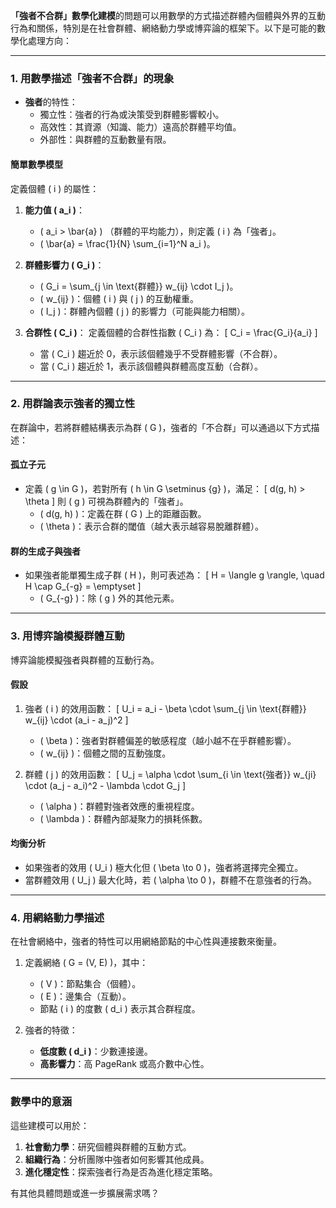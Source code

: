 **「強者不合群」數學化建模**的問題可以用數學的方式描述群體內個體與外界的互動行為和關係，特別是在社會群體、網絡動力學或博弈論的框架下。以下是可能的數學化處理方向：

---

### **1. 用數學描述「強者不合群」的現象**
- **強者**的特性：
  - 獨立性：強者的行為或決策受到群體影響較小。
  - 高效性：其資源（知識、能力）遠高於群體平均值。
  - 外部性：與群體的互動數量有限。

#### **簡單數學模型**
定義個體 \( i \) 的屬性：
1. **能力值 \( a_i \)**：
   - \( a_i > \bar{a} \) （群體的平均能力），則定義 \( i \) 為「強者」。
   - \( \bar{a} = \frac{1}{N} \sum_{i=1}^N a_i \)。

2. **群體影響力 \( G_i \)**：
   - \( G_i = \sum_{j \in \text{群體}} w_{ij} \cdot I_j \)。
   - \( w_{ij} \)：個體 \( i \) 與 \( j \) 的互動權重。
   - \( I_j \)：群體內個體 \( j \) 的影響力（可能與能力相關）。

3. **合群性 \( C_i \)**：
   定義個體的合群性指數 \( C_i \) 為：
   \[
   C_i = \frac{G_i}{a_i}
   \]
   - 當 \( C_i \) 趨近於 0，表示該個體幾乎不受群體影響（不合群）。
   - 當 \( C_i \) 趨近於 1，表示該個體與群體高度互動（合群）。

---

### **2. 用群論表示強者的獨立性**
在群論中，若將群體結構表示為群 \( G \)，強者的「不合群」可以通過以下方式描述：

#### **孤立子元**
- 定義 \( g \in G \)，若對所有 \( h \in G \setminus \{g\} \)，滿足：
  \[
  d(g, h) > \theta
  \]
  則 \( g \) 可視為群體內的「強者」。
  - \( d(g, h) \)：定義在群 \( G \) 上的距離函數。
  - \( \theta \)：表示合群的閾值（越大表示越容易脫離群體）。

#### **群的生成子與強者**
- 如果強者能單獨生成子群 \( H \)，則可表述為：
  \[
  H = \langle g \rangle, \quad H \cap G_{-g} = \emptyset
  \]
  - \( G_{-g} \)：除 \( g \) 外的其他元素。

---

### **3. 用博弈論模擬群體互動**
博弈論能模擬強者與群體的互動行為。

#### **假設**
1. 強者 \( i \) 的效用函數：
   \[
   U_i = a_i - \beta \cdot \sum_{j \in \text{群體}} w_{ij} \cdot (a_i - a_j)^2
   \]
   - \( \beta \)：強者對群體偏差的敏感程度（越小越不在乎群體影響）。
   - \( w_{ij} \)：個體之間的互動強度。

2. 群體 \( j \) 的效用函數：
   \[
   U_j = \alpha \cdot \sum_{i \in \text{強者}} w_{ji} \cdot (a_j - a_i)^2 - \lambda \cdot G_j
   \]
   - \( \alpha \)：群體對強者效應的重視程度。
   - \( \lambda \)：群體內部凝聚力的損耗係數。

#### **均衡分析**
- 如果強者的效用 \( U_i \) 極大化但 \( \beta \to 0 \)，強者將選擇完全獨立。
- 當群體效用 \( U_j \) 最大化時，若 \( \alpha \to 0 \)，群體不在意強者的行為。

---

### **4. 用網絡動力學描述**
在社會網絡中，強者的特性可以用網絡節點的中心性與連接數來衡量。

1. 定義網絡 \( G = (V, E) \)，其中：
   - \( V \)：節點集合（個體）。
   - \( E \)：邊集合（互動）。
   - 節點 \( i \) 的度數 \( d_i \) 表示其合群程度。

2. 強者的特徵：
   - **低度數 \( d_i \)**：少數連接邊。
   - **高影響力**：高 PageRank 或高介數中心性。

---

### **數學中的意涵**
這些建模可以用於：
1. **社會動力學**：研究個體與群體的互動方式。
2. **組織行為**：分析團隊中強者如何影響其他成員。
3. **進化穩定性**：探索強者行為是否為進化穩定策略。

有其他具體問題或進一步擴展需求嗎？
